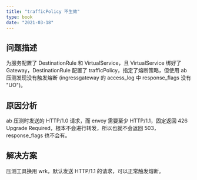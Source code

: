 ```yaml
---
title: "trafficPolicy 不生效"
type: book
date: "2021-03-18"
---
```


## 问题描述

为服务配置了 DestinationRule 和 VirtualService，且 VirtualService 绑好了 Gateway，DestinationRule 配置了 trafficPolicy，指定了熔断策略，但使用 ab 压测发现没有触发熔断 (ingressgateway 的 access_log 中 response_flags 没有 "UO")。

## 原因分析

ab 压测时发送的 HTTP/1.0 请求，而 envoy 需要至少 HTTP/1.1，固定返回 426 Upgrade Required，根本不会进行转发，所以也就不会返回 503，response_flags 也不会有。

## 解决方案

压测工具换用 wrk，默认发送 HTTP/1.1 的请求，可以正常触发熔断。